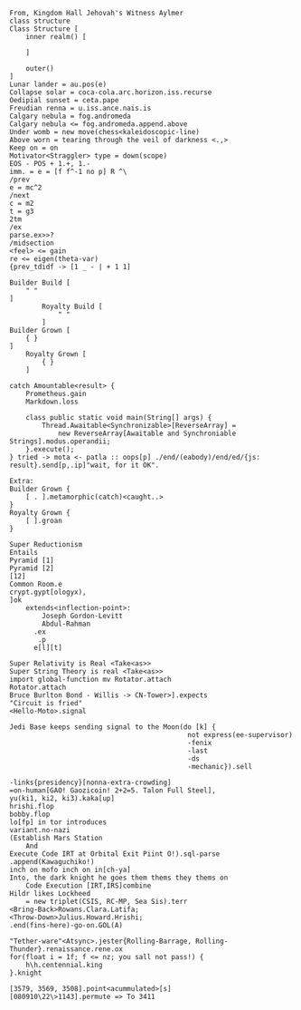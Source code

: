 	From, Kingdom Hall Jehovah's Witness Aylmer
    class structure
    Class Structure [
    	inner realm() [
        
        ]
        
        outer()
    ]
    Lunar lander = au.pos(e)
    Collapse solar = coca-cola.arc.horizon.iss.recurse
    Oedipial sunset = ceta.pape
    Freudian renna = u.iss.ance.nais.is
    Calgary nebula = fog.andromeda
    Calgary nebula <= fog.andromeda.append.above
    Under womb = new move(chess<kaleidoscopic-line)
    Above worn = tearing through the veil of darkness <.,>
    Keep on = on
    Motivator<Straggler> type = down(scope)
    EOS - POS + 1.+, 1.-
    imm. = e = [f f^-1 no p] R ^\
    /prev
    e = mc^2
    /next
    c = m2
    t = g3
    2tm
    /ex
    parse.ex>>?
    /midsection
    <feel> <= gain
    re <= eigen(theta-var)
    {prev_tdidf -> [1 _ - | + 1 1]
    
    Builder Build [
        " "
    ]
            Royalty Build [
                " "
            ]
    Builder Grown [
        { }
    ]
        Royalty Grown [
            { }
        ]
        
    catch Amountable<result> {
		Prometheus.gain
		Markdown.loss
    
    	class public static void main(String[] args) {
    		Thread.Awaitable<Synchronizable>[ReverseArray] =
        		new ReverseArray[Awaitable and Synchroniable Strings].modus.operandii;
    	}.execute();
    } tried -> mota <- patla :: oops[p] ./end/(eabody)/end/ed/{js: result}.send[p,.ip]"wait, for it OK".
	
    Extra:
    Builder Grown {
        [ . ].metamorphic(catch)<caught..>
    }
    Royalty Grown {
        [ ].groan
    }
    
	Super Reductionism
    Entails
    Pyramid [1]
    Pyramid [2]
    [12]
    Common Room.e
    crypt.gypt[ologyx),
    ]ok
    	extends<inflection-point>:
    		Joseph Gordon-Levitt
        	Abdul-Rahman
      	  .ex
     	   .p
      	  e[l][t]
    
    Super Relativity is Real <Take<as>>
    Super String Theory is real <Take<as>>
    import global-function mv Rotator.attach
    Rotator.attach
    Bruce Burlton Bond - Willis -> CN-Tower>].expects
    "Circuit is fried"
    <Hello-Moto>.signal
    
    Jedi Base keeps sending signal to the Moon(do [k] { 
    											not express(ee-supervisor)
                                                -fenix
                                                -last
                                                -ds
                                                -mechanic}).sell

    -links{presidency}[nonna-extra-crowding]
    =on-human[GAO! Gaozicoin! 2+2=5. Talon Full Steel], 
    yu(ki1, ki2, ki3).kaka[up]
    hrishi.flop
    bobby.flop
    lo[fp] in tor introduces
    variant.no-nazi
    (Establish Mars Station 
    	And 
    Execute Code IRT at Orbital Exit Piint O!).sql-parse 
    .append(Kawaguchiko!)
    inch on mofo inch on in[ch-ya]
    Into, the dark knight he goes them thems they thems on 
    	Code Execution [IRT,IRS]combine
    Hildr likes Lockheed 
    	= new triplet(CSIS, RC-MP, Sea Sis).terr
    <Bring-Back>Rowans.Clara.Latifa;
    <Throw-Down>Julius.Howard.Hrishi;
    .end(fins-here)-go-on.GOL(A)
    
    "Tether-ware"<Atsync>.jester{Rolling-Barrage, Rolling-Thunder}.renaissance.rene.ox
    for(float i = 1f; f <= nz; you sall not pass!) {
    	h\h.centennial.king
    }.knight
    
    [3579, 3569, 3508].point<acummulated>[s]
    [080910\22\>1143].permute => To 3411
   
    